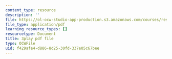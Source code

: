 ```yaml
---
content_type: resource
description: ''
file: https://ol-ocw-studio-app-production.s3.amazonaws.com/courses/res-18-009-learn-differential-equations-up-close-with-gilbert-strang-and-cleve-moler-fall-2015/f429afe4d8868d2530fd337e05c67bee_N6pc8Axv3Gs.pdf
file_type: application/pdf
learning_resource_types: []
resourcetype: Document
title: 3play pdf file
type: OCWFile
uid: f429afe4-d886-8d25-30fd-337e05c67bee
---
```

